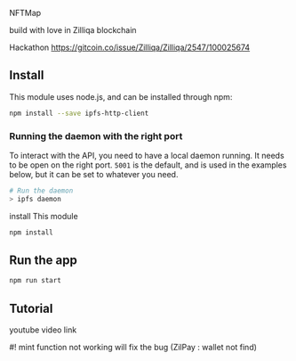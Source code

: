 NFTMap 

build with love in Zilliqa blockchain 


Hackathon https://gitcoin.co/issue/Zilliqa/Zilliqa/2547/100025674


## Install

This module uses node.js, and can be installed through npm:

```bash
npm install --save ipfs-http-client
```

### Running the daemon with the right port

To interact with the API, you need to have a local daemon running. It needs to be open on the right port. `5001` is the default, and is used in the examples below, but it can be set to whatever you need.

```sh
# Run the daemon
> ipfs daemon
```
install This module 

```bash
npm install 
```

## Run the app

```bash
npm run start 
```

## Tutorial 


youtube video link


#! 
mint function not working will fix the bug (ZilPay : wallet not find)




